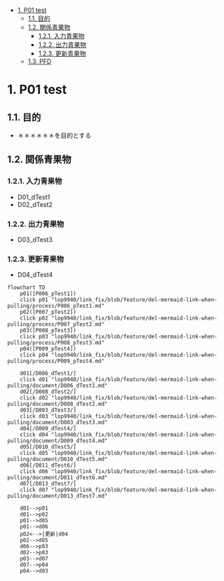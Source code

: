 - [1. P01 test](#1-p01-test)
  - [1.1. 目的](#11-目的)
  - [1.2. 関係青果物](#12-関係青果物)
    - [1.2.1. 入力青果物](#121-入力青果物)
    - [1.2.2. 出力青果物](#122-出力青果物)
    - [1.2.3. 更新青果物](#123-更新青果物)
  - [1.3. PFD](#13-pfd)

# 1. P01 test

## 1.1. 目的

- ＊＊＊＊＊＊を目的とする

## 1.2. 関係青果物

### 1.2.1. 入力青果物

- D01_dTest1
- D02_dTest2

### 1.2.2. 出力青果物

- D03_dTest3

### 1.2.3. 更新青果物

- D04_dTest4

```mermaid
flowchart TD
    p01([P006_pTest1])
    click p01 "lop9940/link_fix/blob/feature/del-mermaid-link-when-pulling/process/P006_pTest1.md"
    p02([P007_pTest2])
    click p02 "lop9940/link_fix/blob/feature/del-mermaid-link-when-pulling/process/P007_pTest2.md"
    p03([P008_pTest3])
    click p03 "lop9940/link_fix/blob/feature/del-mermaid-link-when-pulling/process/P008_pTest3.md"
    p04([P009_pTest4])
    click p04 "lop9940/link_fix/blob/feature/del-mermaid-link-when-pulling/process/P009_pTest4.md"

    d01[/D006_dTest1/]
    click d01 "lop9940/link_fix/blob/feature/del-mermaid-link-when-pulling/document/D006_dTest1.md"
    d02[/D008_dTest2/]
    click d02 "lop9940/link_fix/blob/feature/del-mermaid-link-when-pulling/document/D008_dTest2.md"
    d03[/D003_dTest3/]
    click d03 "lop9940/link_fix/blob/feature/del-mermaid-link-when-pulling/document/D003_dTest3.md"
    d04[/D009_dTest4/]
    click d04 "lop9940/link_fix/blob/feature/del-mermaid-link-when-pulling/document/D009_dTest4.md"
    d05[/D010_dTest5/]
    click d05 "lop9940/link_fix/blob/feature/del-mermaid-link-when-pulling/document/D010_dTest5.md"
    d06[/D011_dTest6/]
    click d06 "lop9940/link_fix/blob/feature/del-mermaid-link-when-pulling/document/D011_dTest6.md"
    d07[/D013_dTest7/]
    click d07 "lop9940/link_fix/blob/feature/del-mermaid-link-when-pulling/document/D013_dTest7.md"

    d01-->p01
    d01-->p02
    p01-->d05
    p01-->d06
    p02<-->|更新|d04
    p02-->d05
    d06-->p03
    d02-->p03
    p03-->d07
    d07-->p04
    p04-->d03
```